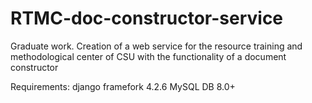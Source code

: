 # RTMC-doc-constructor-service
Graduate work. Creation of a web service for the resource training and methodological center of CSU with the functionality of a document constructor

Requirements:
  django framefork 4.2.6
  MySQL DB 8.0+
